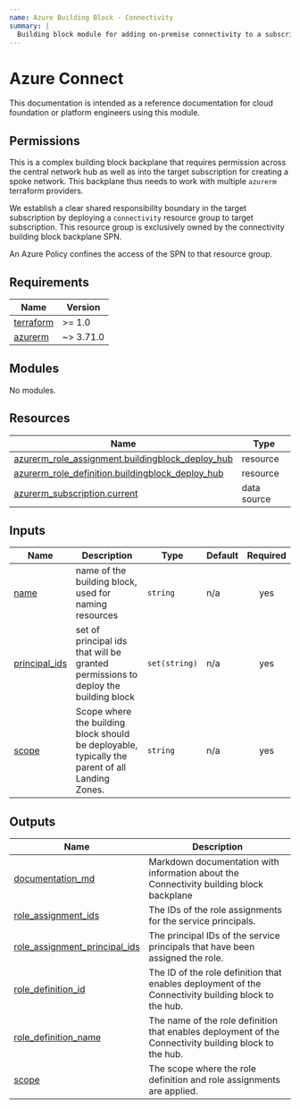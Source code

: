 ```yaml
---
name: Azure Building Block - Connectivity
summary: |
  Building block module for adding on-premise connectivity to a subscription.
---
```


# Azure Connect

This documentation is intended as a reference documentation for cloud foundation or platform engineers using this module.

## Permissions

This is a complex building block backplane that requires permission across the central network hub as well as into the
target subscription for creating a spoke network. This backplane thus needs to work with multiple `azurerm` terraform providers.

We establish a clear shared responsibility boundary in the target subscription by
deploying a `connectivity` resource group to target subscription. This resource group is exclusively owned by the connectivity building block backplane SPN.

An Azure Policy confines the access of the SPN to that resource group.

<!-- BEGIN_TF_DOCS -->
## Requirements

| Name | Version |
|------|---------|
| <a name="requirement_terraform"></a> [terraform](#requirement\_terraform) | >= 1.0 |
| <a name="requirement_azurerm"></a> [azurerm](#requirement\_azurerm) | ~> 3.71.0 |

## Modules

No modules.

## Resources

| Name | Type |
|------|------|
| [azurerm_role_assignment.buildingblock_deploy_hub](https://registry.terraform.io/providers/hashicorp/azurerm/latest/docs/resources/role_assignment) | resource |
| [azurerm_role_definition.buildingblock_deploy_hub](https://registry.terraform.io/providers/hashicorp/azurerm/latest/docs/resources/role_definition) | resource |
| [azurerm_subscription.current](https://registry.terraform.io/providers/hashicorp/azurerm/latest/docs/data-sources/subscription) | data source |

## Inputs

| Name | Description | Type | Default | Required |
|------|-------------|------|---------|:--------:|
| <a name="input_name"></a> [name](#input\_name) | name of the building block, used for naming resources | `string` | n/a | yes |
| <a name="input_principal_ids"></a> [principal\_ids](#input\_principal\_ids) | set of principal ids that will be granted permissions to deploy the building block | `set(string)` | n/a | yes |
| <a name="input_scope"></a> [scope](#input\_scope) | Scope where the building block should be deployable, typically the parent of all Landing Zones. | `string` | n/a | yes |

## Outputs

| Name | Description |
|------|-------------|
| <a name="output_documentation_md"></a> [documentation\_md](#output\_documentation\_md) | Markdown documentation with information about the Connectivity building block backplane |
| <a name="output_role_assignment_ids"></a> [role\_assignment\_ids](#output\_role\_assignment\_ids) | The IDs of the role assignments for the service principals. |
| <a name="output_role_assignment_principal_ids"></a> [role\_assignment\_principal\_ids](#output\_role\_assignment\_principal\_ids) | The principal IDs of the service principals that have been assigned the role. |
| <a name="output_role_definition_id"></a> [role\_definition\_id](#output\_role\_definition\_id) | The ID of the role definition that enables deployment of the Connectivity building block to the hub. |
| <a name="output_role_definition_name"></a> [role\_definition\_name](#output\_role\_definition\_name) | The name of the role definition that enables deployment of the Connectivity building block to the hub. |
| <a name="output_scope"></a> [scope](#output\_scope) | The scope where the role definition and role assignments are applied. |
<!-- END_TF_DOCS -->